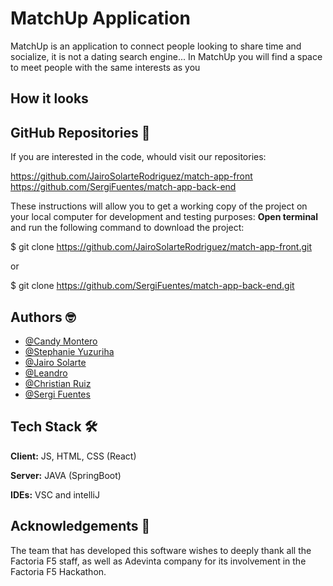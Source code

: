 
# MatchUp Application


MatchUp is an application to connect people looking to share time and socialize, it is not a dating search engine... In MatchUp you will find a space to meet people with the same interests as you

## How it looks



## GitHub Repositories 🚀

If you are interested in the code, whould visit our repositories:

https://github.com/JairoSolarteRodriguez/match-app-front
https://github.com/SergiFuentes/match-app-back-end

These instructions will allow you to get a working copy of the project on your local computer for development and testing purposes:
**Open terminal** and run the following command to download the project:

$ git clone https://github.com/JairoSolarteRodriguez/match-app-front.git

or

$ git clone https://github.com/SergiFuentes/match-app-back-end.git


## Authors 🤓

- [@Candy Montero](https://github.com/candymd)
- [@Stephanie Yuzuriha](https://github.com/StephanieYuzuriha)
- [@Jairo Solarte](https://github.com/JairoSolarteRodriguez)
- [@Leandro](https://github.com/leagut)
- [@Christian Ruiz](https://github.com/Lord-Mugen)
- [@Sergi Fuentes](https://github.com/SergiFuentes)


## Tech Stack 🛠️

**Client:** JS, HTML, CSS (React) 

**Server:** JAVA (SpringBoot)

**IDEs:** VSC and intelliJ


## Acknowledgements 🎁

The team that has developed this software wishes to deeply thank all the Factoria F5 staff, as well as Adevinta company for its involvement in the Factoria F5 Hackathon.




